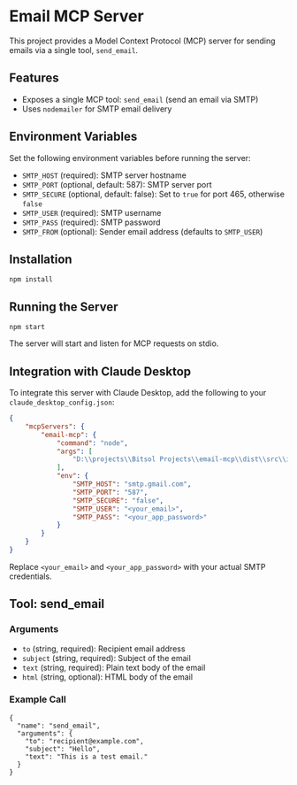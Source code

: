 # Email MCP Server

This project provides a Model Context Protocol (MCP) server for sending emails via a single tool, `send_email`.

## Features
- Exposes a single MCP tool: `send_email` (send an email via SMTP)
- Uses `nodemailer` for SMTP email delivery

## Environment Variables
Set the following environment variables before running the server:

- `SMTP_HOST` (required): SMTP server hostname
- `SMTP_PORT` (optional, default: 587): SMTP server port
- `SMTP_SECURE` (optional, default: false): Set to `true` for port 465, otherwise `false`
- `SMTP_USER` (required): SMTP username
- `SMTP_PASS` (required): SMTP password
- `SMTP_FROM` (optional): Sender email address (defaults to `SMTP_USER`)

## Installation

```
npm install
```

## Running the Server

```
npm start
```

The server will start and listen for MCP requests on stdio.

## Integration with Claude Desktop

To integrate this server with Claude Desktop, add the following to your `claude_desktop_config.json`:

```json
{
    "mcpServers": {
        "email-mcp": {
            "command": "node",
            "args": [
                "D:\\projects\\Bitsol Projects\\email-mcp\\dist\\src\\index.js"
            ],
            "env": {
                "SMTP_HOST": "smtp.gmail.com",
                "SMTP_PORT": "587",
                "SMTP_SECURE": "false",
                "SMTP_USER": "<your_email>",
                "SMTP_PASS": "<your_app_password>"
            }
        }
    }
}
```

Replace `<your_email>` and `<your_app_password>` with your actual SMTP credentials.

## Tool: send_email

### Arguments
- `to` (string, required): Recipient email address
- `subject` (string, required): Subject of the email
- `text` (string, required): Plain text body of the email
- `html` (string, optional): HTML body of the email

### Example Call
```
{
  "name": "send_email",
  "arguments": {
    "to": "recipient@example.com",
    "subject": "Hello",
    "text": "This is a test email."
  }
}
``` 